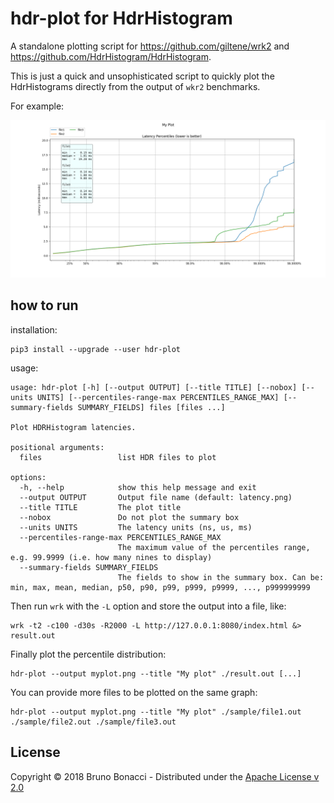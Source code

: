 # hdr-plot for HdrHistogram

A standalone plotting script for https://github.com/giltene/wrk2 and
https://github.com/HdrHistogram/HdrHistogram.

This is just a quick and unsophisticated script to quickly plot the
HdrHistograms directly from the output of `wkr2` benchmarks.

For example:

![myplot.png](myplot.png)

## how to run

installation:

    pip3 install --upgrade --user hdr-plot

usage:

```
usage: hdr-plot [-h] [--output OUTPUT] [--title TITLE] [--nobox] [--units UNITS] [--percentiles-range-max PERCENTILES_RANGE_MAX] [--summary-fields SUMMARY_FIELDS] files [files ...]

Plot HDRHistogram latencies.

positional arguments:
  files                 list HDR files to plot

options:
  -h, --help            show this help message and exit
  --output OUTPUT       Output file name (default: latency.png)
  --title TITLE         The plot title
  --nobox               Do not plot the summary box
  --units UNITS         The latency units (ns, us, ms)
  --percentiles-range-max PERCENTILES_RANGE_MAX
                        The maximum value of the percentiles range, e.g. 99.9999 (i.e. how many nines to display)
  --summary-fields SUMMARY_FIELDS
                        The fields to show in the summary box. Can be: min, max, mean, median, p50, p90, p99, p999, p9999, ..., p999999999
```

Then run `wrk` with the `-L` option and store the output into a file, like:

    wrk -t2 -c100 -d30s -R2000 -L http://127.0.0.1:8080/index.html &> result.out

Finally plot the percentile distribution:

    hdr-plot --output myplot.png --title "My plot" ./result.out [...]

You can provide more files to be plotted on the same graph:

    hdr-plot --output myplot.png --title "My plot" ./sample/file1.out ./sample/file2.out ./sample/file3.out


## License

Copyright © 2018 Bruno Bonacci - Distributed under the [Apache License v 2.0](http://www.apache.org/licenses/LICENSE-2.0)
